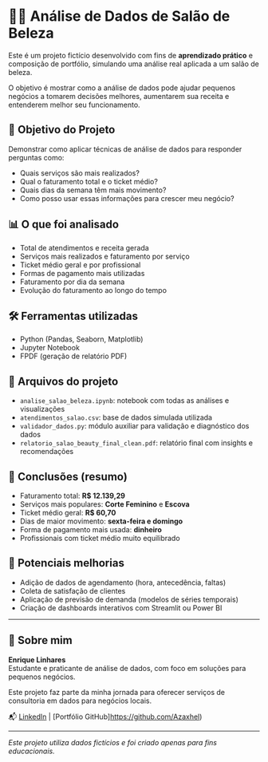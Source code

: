 
# 💇‍♀️ Análise de Dados de Salão de Beleza

Este é um projeto fictício desenvolvido com fins de **aprendizado prático** e composição de portfólio, simulando uma análise real aplicada a um salão de beleza.

O objetivo é mostrar como a análise de dados pode ajudar pequenos negócios a tomarem decisões melhores, aumentarem sua receita e entenderem melhor seu funcionamento.

## 🎯 Objetivo do Projeto

Demonstrar como aplicar técnicas de análise de dados para responder perguntas como:

- Quais serviços são mais realizados?
- Qual o faturamento total e o ticket médio?
- Quais dias da semana têm mais movimento?
- Como posso usar essas informações para crescer meu negócio?

## 📊 O que foi analisado

- Total de atendimentos e receita gerada
- Serviços mais realizados e faturamento por serviço
- Ticket médio geral e por profissional
- Formas de pagamento mais utilizadas
- Faturamento por dia da semana
- Evolução do faturamento ao longo do tempo

## 🛠️ Ferramentas utilizadas

- Python (Pandas, Seaborn, Matplotlib)
- Jupyter Notebook
- FPDF (geração de relatório PDF)

## 📂 Arquivos do projeto

- `analise_salao_beleza.ipynb`: notebook com todas as análises e visualizações
- `atendimentos_salao.csv`: base de dados simulada utilizada
- `validador_dados.py`: módulo auxiliar para validação e diagnóstico dos dados
- `relatorio_salao_beauty_final_clean.pdf`: relatório final com insights e recomendações

## 🧠 Conclusões (resumo)

- Faturamento total: **R$ 12.139,29**
- Serviços mais populares: **Corte Feminino** e **Escova**
- Ticket médio geral: **R$ 60,70**
- Dias de maior movimento: **sexta-feira e domingo**
- Forma de pagamento mais usada: **dinheiro**
- Profissionais com ticket médio muito equilibrado

## 🚀 Potenciais melhorias

- Adição de dados de agendamento (hora, antecedência, faltas)
- Coleta de satisfação de clientes
- Aplicação de previsão de demanda (modelos de séries temporais)
- Criação de dashboards interativos com Streamlit ou Power BI

---

## 👤 Sobre mim

**Enrique Linhares**  
Estudante e praticante de análise de dados, com foco em soluções para pequenos negócios.

Este projeto faz parte da minha jornada para oferecer serviços de consultoria em dados para negócios locais.

📬 [LinkedIn](https://www.linkedin.com/in/enrique-linhares-683728330/) | [Portfólio GitHub]https://github.com/Azaxhel)

---

*Este projeto utiliza dados fictícios e foi criado apenas para fins educacionais.*
